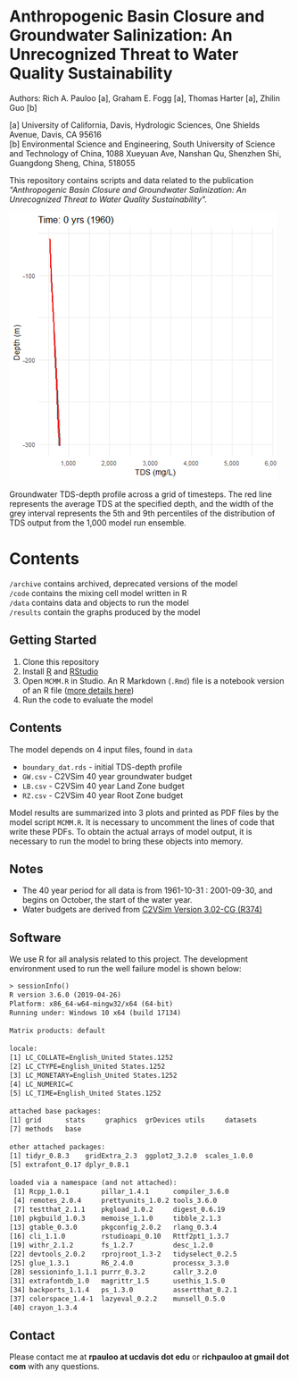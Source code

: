 # Anthropogenic Basin Closure and Groundwater Salinization: An Unrecognized Threat to Water Quality Sustainability

Authors: Rich A. Pauloo [a], Graham E. Fogg [a], Thomas Harter [a], Zhilin Guo [b]

[a] University of California, Davis, Hydrologic Sciences, One Shields Avenue, Davis, CA 95616  
[b] Environmental Science and Engineering, South University of Science and Technology of China, 1088 Xueyuan Ave, Nanshan Qu, Shenzhen Shi, Guangdong Sheng, China, 518055

This repository contains scripts and data related to the publication *"Anthropogenic Basin Closure and Groundwater Salinization: An Unrecognized Threat to Water Quality Sustainability".*


![](results/salinization.gif)  

Groundwater TDS-depth profile across a grid of timesteps. The red line represents the average TDS at the specified depth, and the width of the grey interval represents the 5th and 9th percentiles of the distribution of TDS output from the 1,000 model run ensemble.  

# Contents

`/archive` contains archived, deprecated versions of the model  
`/code` contains the mixing cell model written in R  
`/data` contains data and objects to run the model  
`/results` contain the graphs produced by the model  



## Getting Started 

1. Clone this repository  
2. Install [R](https://www.r-project.org/) and [RStudio](https://www.rstudio.com/)  
3. Open `MCMM.R` in Studio. An R Markdown (`.Rmd`) file is a notebook version of an R file ([more details here](https://rmarkdown.rstudio.com/))  
4. Run the code to evaluate the model  


## Contents

The model depends on 4 input files, found in `data`  
 - `boundary_dat.rds` - initial TDS-depth profile    
 - `GW.csv` - C2VSim 40 year groundwater budget  
 - `LB.csv` - C2VSim 40 year Land Zone budget  
 - `RZ.csv` - C2VSim 40 year Root Zone budget  
 
Model results are summarized into 3 plots and printed as PDF files by the model script `MCMM.R`. It is necessary to uncomment the lines of code that write these PDFs. To obtain the actual arrays of model output, it is necessary to run the model to bring these objects into memory.  


## Notes  
 - The 40 year period for all data is from 1961-10-31 : 2001-09-30, and begins on October, the start of the water year.  
 - Water budgets are derived from [C2VSim Version 3.02-CG (R374)](http://baydeltaoffice.water.ca.gov/modeling/hydrology/C2VSim/index_C2VSIM.cfm)  

## Software

We use R for all analysis related to this project. The development environment used to run the well failure model is shown below:  

```
> sessionInfo()
R version 3.6.0 (2019-04-26)
Platform: x86_64-w64-mingw32/x64 (64-bit)
Running under: Windows 10 x64 (build 17134)

Matrix products: default

locale:
[1] LC_COLLATE=English_United States.1252 
[2] LC_CTYPE=English_United States.1252   
[3] LC_MONETARY=English_United States.1252
[4] LC_NUMERIC=C                          
[5] LC_TIME=English_United States.1252    

attached base packages:
[1] grid      stats     graphics  grDevices utils     datasets 
[7] methods   base     

other attached packages:
[1] tidyr_0.8.3    gridExtra_2.3  ggplot2_3.2.0  scales_1.0.0  
[5] extrafont_0.17 dplyr_0.8.1   

loaded via a namespace (and not attached):
 [1] Rcpp_1.0.1        pillar_1.4.1      compiler_3.6.0   
 [4] remotes_2.0.4     prettyunits_1.0.2 tools_3.6.0      
 [7] testthat_2.1.1    pkgload_1.0.2     digest_0.6.19    
[10] pkgbuild_1.0.3    memoise_1.1.0     tibble_2.1.3     
[13] gtable_0.3.0      pkgconfig_2.0.2   rlang_0.3.4      
[16] cli_1.1.0         rstudioapi_0.10   Rttf2pt1_1.3.7   
[19] withr_2.1.2       fs_1.2.7          desc_1.2.0       
[22] devtools_2.0.2    rprojroot_1.3-2   tidyselect_0.2.5 
[25] glue_1.3.1        R6_2.4.0          processx_3.3.0   
[28] sessioninfo_1.1.1 purrr_0.3.2       callr_3.2.0      
[31] extrafontdb_1.0   magrittr_1.5      usethis_1.5.0    
[34] backports_1.1.4   ps_1.3.0          assertthat_0.2.1 
[37] colorspace_1.4-1  lazyeval_0.2.2    munsell_0.5.0    
[40] crayon_1.3.4
```


## Contact

Please contact me at **rpauloo at ucdavis dot edu** or **richpauloo at gmail dot com** with any questions.   
